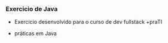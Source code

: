 ### Exercicio de Java


- Exercicio desenvolvido para o curso de dev fullstack +praTI

- práticas em Java